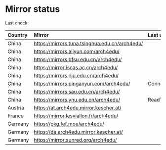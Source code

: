 <script src="./time.js"></script>
# Mirror status
Last check: <script type="text/javascript">localize(1678047617.207663);</script>

|Country|Mirror|Last update|
|:------|:-----|:----------|
|China|https://mirrors.tuna.tsinghua.edu.cn/arch4edu/|<script type="text/javascript">localize(1677997980);</script>|
|China|https://mirrors.aliyun.com/arch4edu/|<script type="text/javascript">localize(1677954672);</script>|
|China|https://mirrors.bfsu.edu.cn/arch4edu/|<script type="text/javascript">localize(1677997980);</script>|
|China|https://mirror.iscas.ac.cn/arch4edu/|<script type="text/javascript">localize(1678041298);</script>|
|China|https://mirrors.nju.edu.cn/arch4edu/|<script type="text/javascript">localize(1677997980);</script>|
|China|https://mirrors.pinganyun.com/arch4edu/|ConnectionError|
|China|https://mirrors.sau.edu.cn/arch4edu/|<script type="text/javascript">localize(1673850842);</script>|
|China|https://mirrors.ynu.edu.cn/arch4edu/|ReadTimeout|
|Austria|https://at.arch4edu.mirror.kescher.at/|<script type="text/javascript">localize(1677997980);</script>|
|France|https://mirror.lesviallon.fr/arch4edu/|<script type="text/javascript">localize(1677997980);</script>|
|Germany|https://pkg.fef.moe/arch4edu/|<script type="text/javascript">localize(1677997980);</script>|
|Germany|https://de.arch4edu.mirror.kescher.at/|<script type="text/javascript">localize(1677997980);</script>|
|Germany|https://mirror.sunred.org/arch4edu/|<script type="text/javascript">localize(1677997980);</script>|

<script src="./tablefilter/tablefilter.js"></script>
<script src="./table.js"></script>
